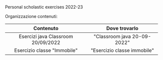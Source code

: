 Personal scholastic exercises 2022-23

Organizzazione contenuti:

|   Contenuto   | Dove trovarlo |
| :-------------: | :-------------: |
|  Esercizi java Classroom 20/09/2022  |  "Classroom java 20-09-2022"  |
|  Esercizio classe "Immobile"  |  "Esercizio classe immobile"  |
